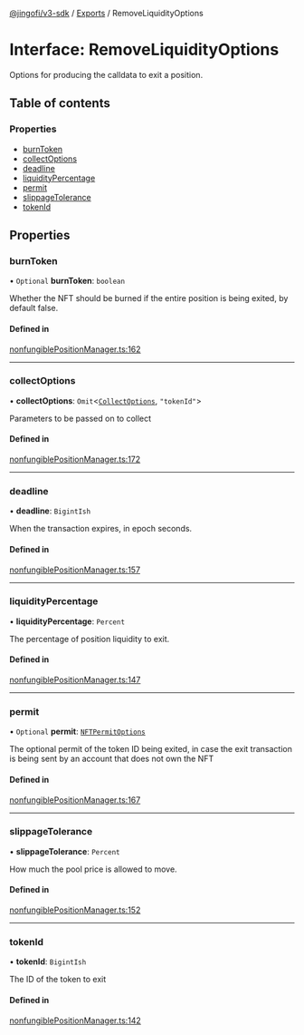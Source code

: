 [@jingofi/v3-sdk](../README.md) / [Exports](../modules.md) / RemoveLiquidityOptions

# Interface: RemoveLiquidityOptions

Options for producing the calldata to exit a position.

## Table of contents

### Properties

- [burnToken](RemoveLiquidityOptions.md#burntoken)
- [collectOptions](RemoveLiquidityOptions.md#collectoptions)
- [deadline](RemoveLiquidityOptions.md#deadline)
- [liquidityPercentage](RemoveLiquidityOptions.md#liquiditypercentage)
- [permit](RemoveLiquidityOptions.md#permit)
- [slippageTolerance](RemoveLiquidityOptions.md#slippagetolerance)
- [tokenId](RemoveLiquidityOptions.md#tokenid)

## Properties

### burnToken

• `Optional` **burnToken**: `boolean`

Whether the NFT should be burned if the entire position is being exited, by default false.

#### Defined in

[nonfungiblePositionManager.ts:162](https://github.com/Jingo-Finance/v3-sdk/blob/08a7c05/src/nonfungiblePositionManager.ts#L162)

___

### collectOptions

• **collectOptions**: `Omit`<[`CollectOptions`](CollectOptions.md), ``"tokenId"``\>

Parameters to be passed on to collect

#### Defined in

[nonfungiblePositionManager.ts:172](https://github.com/Jingo-Finance/v3-sdk/blob/08a7c05/src/nonfungiblePositionManager.ts#L172)

___

### deadline

• **deadline**: `BigintIsh`

When the transaction expires, in epoch seconds.

#### Defined in

[nonfungiblePositionManager.ts:157](https://github.com/Jingo-Finance/v3-sdk/blob/08a7c05/src/nonfungiblePositionManager.ts#L157)

___

### liquidityPercentage

• **liquidityPercentage**: `Percent`

The percentage of position liquidity to exit.

#### Defined in

[nonfungiblePositionManager.ts:147](https://github.com/Jingo-Finance/v3-sdk/blob/08a7c05/src/nonfungiblePositionManager.ts#L147)

___

### permit

• `Optional` **permit**: [`NFTPermitOptions`](NFTPermitOptions.md)

The optional permit of the token ID being exited, in case the exit transaction is being sent by an account that does not own the NFT

#### Defined in

[nonfungiblePositionManager.ts:167](https://github.com/Jingo-Finance/v3-sdk/blob/08a7c05/src/nonfungiblePositionManager.ts#L167)

___

### slippageTolerance

• **slippageTolerance**: `Percent`

How much the pool price is allowed to move.

#### Defined in

[nonfungiblePositionManager.ts:152](https://github.com/Jingo-Finance/v3-sdk/blob/08a7c05/src/nonfungiblePositionManager.ts#L152)

___

### tokenId

• **tokenId**: `BigintIsh`

The ID of the token to exit

#### Defined in

[nonfungiblePositionManager.ts:142](https://github.com/Jingo-Finance/v3-sdk/blob/08a7c05/src/nonfungiblePositionManager.ts#L142)
